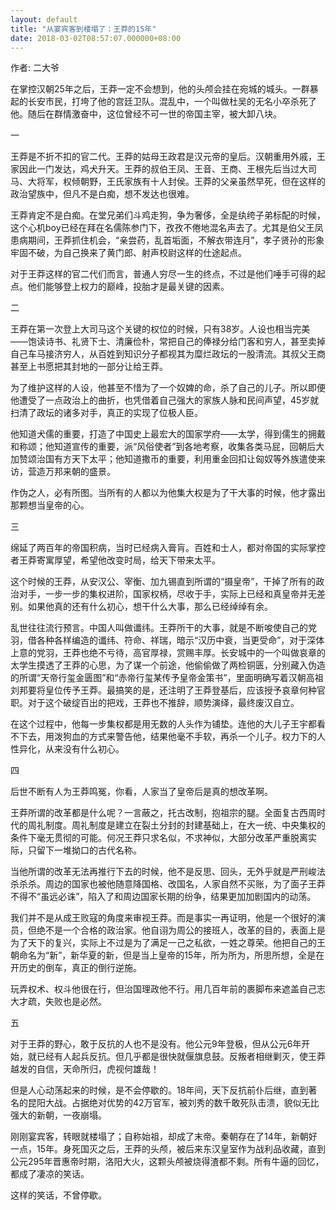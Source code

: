 ```yaml
---
layout: default
title: "从宴宾客到楼塌了：王莽的15年"
date: 2018-03-02T08:57:07.000000+08:00
---
```


作者: 二大爷

在掌控汉朝25年之后，王莽一定不会想到，他的头颅会挂在宛城的城头。一群暴起的长安市民，打垮了他的宫廷卫队。混乱中，一个叫做杜吴的无名小卒杀死了他。随后在群情激奋中，这位曾经不可一世的帝国主宰，被大卸八块。

一

王莽是不折不扣的官二代。王莽的姑母王政君是汉元帝的皇后。汉朝重用外戚，王家因此一门发达，鸡犬升天。王莽的叔伯王凤、王音、王商、王根先后当过大司马、大将军，权倾朝野，王氏家族有十人封侯。王莽的父亲虽然早死，但在这样的政治望族中，但凡不是白痴，想不发达也很难。

王莽肯定不是白痴。在堂兄弟们斗鸡走狗，争为奢侈，全是纨绔子弟标配的时候，这个心机boy已经在拜在名儒陈参门下，孜孜不倦地混名声去了。尤其是伯父王凤患病期间，王莽抓住机会，“亲尝药，乱首垢面，不解衣带连月”，孝子贤孙的形象牢固不破，为自己换来了黄门郎、射声校尉这样的仕途起点。

对于王莽这样的官二代们而言，普通人穷尽一生的终点，不过是他们唾手可得的起点。他们能够登上权力的巅峰，投胎才是最关键的因素。

二

王莽在第一次登上大司马这个关键的权位的时候，只有38岁。人设也相当完美——饱读诗书、礼贤下士、清廉俭朴，常把自己的俸禄分给门客和穷人，甚至卖掉自己车马接济穷人，从百姓到知识分子都视其为糜烂政坛的一股清流。其叔父王商甚至上书愿把其封地的一部分让给王莽。

为了维护这样的人设，他甚至不惜为了一个奴婢的命，杀了自己的儿子。所以即便他遭受了一点政治上的曲折，也凭借着自己强大的家族人脉和民间声望，45岁就扫清了政坛的诸多对手，真正的实现了位极人臣。

他知道犬儒的重要，打造了中国史上最宏大的国家学府——太学，得到儒生的拥戴和称颂；他知道宣传的重要，派“风俗使者”到各地考察，收集各类马屁，回朝后大加赞颂治国有方天下太平；他知道撒币的重要，利用重金回扣让匈奴等外族遣使来访，营造万邦来朝的盛景。

作伪之人，必有所图。当所有的人都以为他集大权是为了干大事的时候，他才露出那颗想当皇帝的心。

三

绵延了两百年的帝国积病，当时已经病入膏肓。百姓和士人，都对帝国的实际掌控者王莽寄寓厚望，希望他改变时局，给天下带来太平。

这个时候的王莽，从安汉公、宰衡、加九锡直到所谓的“摄皇帝”，干掉了所有的政治对手，一步一步的集权进阶，国家权柄，尽收于手，实际上已经和真皇帝并无差别。如果他真的还有什么初心，想干什么大事，那么已经绰绰有余。

乱世往往流行预言。中国人叫做谶纬。王莽所干的大事，就是不断唆使自己的党羽，借各种各样编造的谶纬、符命、祥瑞，暗示“汉历中衰，当更受命”，对于深体上意的党羽，王莽也绝不亏待，高官厚禄，赏赐丰厚。长安城中的一个叫做哀章的太学生摸透了王莽的心思，为了谋一个前途，他偷偷做了两检铜匮，分别藏入伪造的所谓“天帝行玺金匮图”和“赤帝行玺某传予皇帝金策书”，里面明确写着汉朝高祖刘邦要将皇位传予王莽。最搞笑的是，还注明了王莽登基后，应该授予哀章何种官职。对于这个破绽百出的把戏，王莽也不推辞，顺势演绎，最终废汉自立。

在这个过程中，他每一步集权都是用无数的人头作为铺垫。连他的大儿子王宇都看不下去，用泼狗血的方式来警告他，结果他毫不手软，再杀一个儿子。权力下的人性异化，从来没有什么初心。

四

后世不断有人为王莽鸣冤，你看，人家当了皇帝后是真的想改革啊。

王莽所谓的改革都是什么呢？一言蔽之，托古改制，抱祖宗的腿。全面复古西周时代的周礼制度。周礼制度是建立在裂土分封的封建基础上，在大一统、中央集权的条件下毫无贯彻的可能。何况王莽只求名似，不求神似，大部分改革严重脱离实际，只留下一堆拗口的古代名称。

当他所谓的改革无法再推行下去的时候，他不是反思、回头，无外乎就是严刑峻法杀杀杀。周边的国家也被他随意降国格、改国名，人家自然不买账，为了面子王莽不得不“虽远必诛”，陷入了和周边国家长期的纷争，结果更加加剧国内的动荡。

我们并不是从成王败寇的角度来审视王莽。而是事实一再证明，他是一个很好的演员，但绝不是一个合格的政治家。他自诩为周公的接班人，改革的目的，表面上是为了天下的复兴，实际上不过是为了满足一己之私欲，一姓之尊荣。他把自己的王朝命名为“新”，新华夏的新，但是当上皇帝的15年，所为所为，所思所想，全是在开历史的倒车，真正的倒行逆施。

玩弄权术、权斗他很在行，但治国理政他不行。用几百年前的裹脚布来遮盖自己志大才疏，失败也是必然。

五

对于王莽的野心，敢于反抗的人也不是没有。他公元9年登极，但从公元6年开始，就已经有人起兵反抗。但几乎都是很快就偃旗息鼓。反叛者相继剿灭，使王莽越发的自信，天命所归，虎视何雄哉！

但是人心动荡起来的时候，是不会停歇的。18年间，天下反抗前仆后继，直到著名的昆阳大战。占据绝对优势的42万官军，被刘秀的数千敢死队击溃，貌似无比强大的新朝，一夜崩塌。

刚刚宴宾客，转眼就楼塌了；自称始祖，却成了末帝。秦朝存在了14年，新朝好一点，15年。身死国灭之后，王莽的头颅，被后来东汉皇室作为战利品收藏，直到公元295年晋惠帝时期，洛阳大火，这颗头颅被烧得渣都不剩。所有牛逼的回忆，都成了凄凉的笑话。

这样的笑话，不曾停歇。


